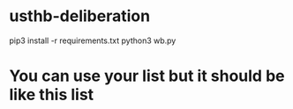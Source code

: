 # usthb-deliberation
pip3 install -r requirements.txt
python3 wb.py

# You can use your list but it should be like this list
